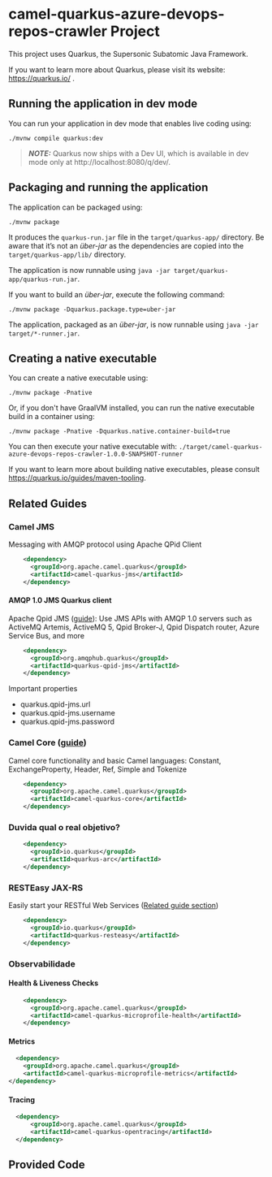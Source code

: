 # camel-quarkus-azure-devops-repos-crawler Project

This project uses Quarkus, the Supersonic Subatomic Java Framework.

If you want to learn more about Quarkus, please visit its website: https://quarkus.io/ .

## Running the application in dev mode

You can run your application in dev mode that enables live coding using:
```shell script
./mvnw compile quarkus:dev
```

> **_NOTE:_**  Quarkus now ships with a Dev UI, which is available in dev mode only at http://localhost:8080/q/dev/.

## Packaging and running the application

The application can be packaged using:
```shell script
./mvnw package
```
It produces the `quarkus-run.jar` file in the `target/quarkus-app/` directory.
Be aware that it’s not an _über-jar_ as the dependencies are copied into the `target/quarkus-app/lib/` directory.

The application is now runnable using `java -jar target/quarkus-app/quarkus-run.jar`.

If you want to build an _über-jar_, execute the following command:
```shell script
./mvnw package -Dquarkus.package.type=uber-jar
```

The application, packaged as an _über-jar_, is now runnable using `java -jar target/*-runner.jar`.

## Creating a native executable

You can create a native executable using: 
```shell script
./mvnw package -Pnative
```

Or, if you don't have GraalVM installed, you can run the native executable build in a container using: 
```shell script
./mvnw package -Pnative -Dquarkus.native.container-build=true
```

You can then execute your native executable with: `./target/camel-quarkus-azure-devops-repos-crawler-1.0.0-SNAPSHOT-runner`

If you want to learn more about building native executables, please consult https://quarkus.io/guides/maven-tooling.

## Related Guides

### Camel JMS 

Messaging with AMQP protocol using Apache QPid Client

```xml
    <dependency>
      <groupId>org.apache.camel.quarkus</groupId>
      <artifactId>camel-quarkus-jms</artifactId>
    </dependency>
```

####  AMQP 1.0 JMS Quarkus client

Apache Qpid JMS ([guide](https://quarkus.io/guides/jms)): Use JMS APIs with AMQP 1.0 servers such as ActiveMQ Artemis, ActiveMQ 5, Qpid Broker-J, Qpid Dispatch router, Azure Service Bus, and more

```xml
    <dependency>
      <groupId>org.amqphub.quarkus</groupId>
      <artifactId>quarkus-qpid-jms</artifactId>
    </dependency>
```

Important properties

- quarkus.qpid-jms.url
- quarkus.qpid-jms.username
- quarkus.qpid-jms.password

### Camel Core ([guide](https://access.redhat.com/documentation/en-us/red_hat_integration/2.latest/html/camel_extensions_for_quarkus_reference/extensions-core))

Camel core functionality and basic Camel languages: Constant, ExchangeProperty, Header, Ref, Simple and Tokenize

```xml
    <dependency>
      <groupId>org.apache.camel.quarkus</groupId>
      <artifactId>camel-quarkus-core</artifactId>
    </dependency>
```
    
### Duvida qual o real objetivo?

```xml
    <dependency>
      <groupId>io.quarkus</groupId>
      <artifactId>quarkus-arc</artifactId>
    </dependency>
```

### RESTEasy JAX-RS

Easily start your RESTful Web Services ([Related guide section](https://quarkus.io/guides/getting-started#the-jax-rs-resources))

```xml
    <dependency>
      <groupId>io.quarkus</groupId>
      <artifactId>quarkus-resteasy</artifactId>
    </dependency>
```

### Observabilidade

#### Health & Liveness Checks

```xml
    <dependency>
      <groupId>org.apache.camel.quarkus</groupId>
      <artifactId>camel-quarkus-microprofile-health</artifactId>
    </dependency>
```

#### Metrics

```xml
  <dependency>
    <groupId>org.apache.camel.quarkus</groupId>
    <artifactId>camel-quarkus-microprofile-metrics</artifactId>
</dependency>
```

#### Tracing

```xml
  <dependency>
      <groupId>org.apache.camel.quarkus</groupId>
      <artifactId>camel-quarkus-opentracing</artifactId>
  </dependency>
```

## Provided Code



